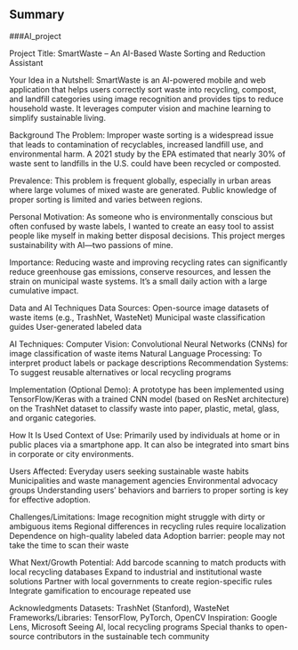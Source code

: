 ## Summary
###AI_project

Project Title: SmartWaste – An AI-Based Waste Sorting and Reduction Assistant

Your Idea in a Nutshell:
SmartWaste is an AI-powered mobile and web application that helps users correctly sort waste into recycling, compost, and landfill categories using image recognition and provides tips to reduce household waste. It leverages computer vision and machine learning to simplify sustainable living.

Background
The Problem:
Improper waste sorting is a widespread issue that leads to contamination of recyclables, increased landfill use, and environmental harm. A 2021 study by the EPA estimated that nearly 30% of waste sent to landfills in the U.S. could have been recycled or composted.

Prevalence:
This problem is frequent globally, especially in urban areas where large volumes of mixed waste are generated. Public knowledge of proper sorting is limited and varies between regions.

Personal Motivation:
As someone who is environmentally conscious but often confused by waste labels, I wanted to create an easy tool to assist people like myself in making better disposal decisions. This project merges sustainability with AI—two passions of mine.

Importance:
Reducing waste and improving recycling rates can significantly reduce greenhouse gas emissions, conserve resources, and lessen the strain on municipal waste systems. It’s a small daily action with a large cumulative impact.

Data and AI Techniques
Data Sources:
Open-source image datasets of waste items (e.g., TrashNet, WasteNet)
Municipal waste classification guides
User-generated labeled data 

AI Techniques:
Computer Vision: Convolutional Neural Networks (CNNs) for image classification of waste items
Natural Language Processing: To interpret product labels or package descriptions
Recommendation Systems: To suggest reusable alternatives or local recycling programs

Implementation (Optional Demo):
A prototype has been implemented using TensorFlow/Keras with a trained CNN model (based on ResNet architecture) on the TrashNet dataset to classify waste into paper, plastic, metal, glass, and organic categories.

How It Is Used
Context of Use:
Primarily used by individuals at home or in public places via a smartphone app. It can also be integrated into smart bins in corporate or city environments.

Users Affected:
Everyday users seeking sustainable waste habits
Municipalities and waste management agencies
Environmental advocacy groups
Understanding users’ behaviors and barriers to proper sorting is key for effective adoption.

Challenges/Limitations:
Image recognition might struggle with dirty or ambiguous items
Regional differences in recycling rules require localization
Dependence on high-quality labeled data
Adoption barrier: people may not take the time to scan their waste

What Next/Growth Potential:
Add barcode scanning to match products with local recycling databases
Expand to industrial and institutional waste solutions
Partner with local governments to create region-specific rules
Integrate gamification to encourage repeated use

Acknowledgments
Datasets: TrashNet (Stanford), WasteNet
Frameworks/Libraries: TensorFlow, PyTorch, OpenCV
Inspiration: Google Lens, Microsoft Seeing AI, local recycling programs
Special thanks to open-source contributors in the sustainable tech community


